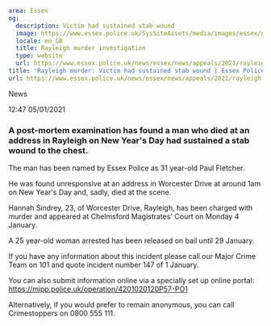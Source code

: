 ```yaml
area: Essex
og:
  description: Victim had sustained stab wound
  image: https://www.essex.police.uk/SysSiteAssets/media/images/essex/news/library-images/600/murder-investigation-600.jpg?crop=(0,27,600,343)&amp;w=600&amp;h=300&amp;scale=both
  locale: en_GB
  title: Rayleigh murder investigation
  type: website
  url: https://www.essex.police.uk/news/essex/news/appeals/2021/rayleigh-murder-victim-named-as-paul-fletcher/
title: 'Rayleigh murder: Victim had sustained stab wound | Essex Police'
url: https://www.essex.police.uk/news/essex/news/appeals/2021/rayleigh-murder-victim-named-as-paul-fletcher/
```

News

12:47 05/01/2021

### A post-mortem examination has found a man who died at an address in Rayleigh on New Year's Day had sustained a stab wound to the chest.

The man has been named by Essex Police as 31 year-old Paul Fletcher.

He was found unresponsive at an address in Worcester Drive at around 1am on New Year's Day and, sadly, died at the scene.

Hannah Sindrey, 23, of Worcester Drive, Rayleigh, has been charged with murder and appeared at Chelmsford Magistrates' Court on Monday 4 January.

A 25 year-old woman arrested has been released on bail until 29 January.

If you have any information about this incident please call our Major Crime Team on 101 and quote incident number 147 of 1 January.

You can also submit information online via a specially set up online portal: https://mipp.police.uk/operation/4201020120P57-PO1

Alternatively, if you would prefer to remain anonymous, you can call Crimestoppers on 0800 555 111.
